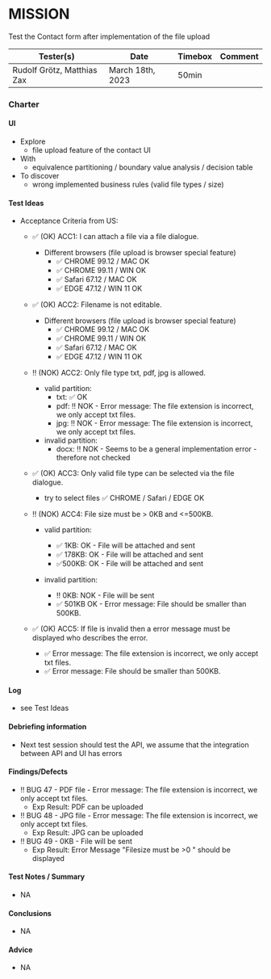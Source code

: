 # MISSION
Test the Contact form after implementation of the file upload

| Tester(s)                                | Date             | Timebox | Comment      |
|------------------------------------------|------------------|---------|--------------|
| Rudolf Grötz, Matthias Zax               | March 18th, 2023 | 50min   |              |

### Charter
#### UI
- Explore
    - file upload feature of the contact UI
- With
    - equivalence partitioning / boundary value analysis / decision table
- To discover
    - wrong implemented business rules (valid file types / size)

#### Test Ideas
- Acceptance Criteria from US:
  - :white_check_mark: (OK) ACC1: I can attach a file via a file dialogue. 
    - Different browsers (file upload is browser special feature)
      - :white_check_mark: CHROME 99.12 / MAC OK
      - :white_check_mark: CHROME 99.11 / WIN OK
      - :white_check_mark: Safari 67.12 / MAC OK
      - :white_check_mark: EDGE 47.12 / WIN 11 OK
      
  - :white_check_mark: (OK) ACC2: Filename is not editable. 
    - Different browsers (file upload is browser special feature)
      - :white_check_mark: CHROME 99.12 / MAC OK
      - :white_check_mark: CHROME 99.11 / WIN OK
      - :white_check_mark: Safari 67.12 / MAC OK
      - :white_check_mark: EDGE 47.12 / WIN 11 OK
      
  - :bangbang: (NOK) ACC2: Only file type txt, pdf, jpg is allowed. 
    - valid partition: 
      - txt: :white_check_mark: OK
      - pdf: :bangbang: NOK - Error message: The file extension is incorrect, we only accept txt files.
      - jpg: :bangbang: NOK - Error message: The file extension is incorrect, we only accept txt files.
    - invalid partition: 
      - docx: :bangbang: NOK - Seems to be a general implementation error - therefore not checked
    
  - :white_check_mark: (OK) ACC3: Only valid file type can be selected via the file dialogue. 
    - try to select files
      :white_check_mark: CHROME / Safari / EDGE OK
    
  - :bangbang: (NOK) ACC4: File size must be > 0KB and <=500KB. 
    - valid partition: 
      - :white_check_mark: 1KB: OK - File will be attached and sent
      - :white_check_mark: 178KB: OK - File will be attached and sent
      - :white_check_mark:500KB: OK - File will be attached and sent
      
    - invalid partition: 
      - :bangbang: 0KB: NOK - File will be sent
      - :white_check_mark: 501KB OK - Error message: File should be smaller than 500KB.
    
  - :white_check_mark: (OK) ACC5: If file is invalid then a error message must be displayed who describes the error.
    - :white_check_mark: Error message: The file extension is incorrect, we only accept txt files.
    - :white_check_mark: Error message: File should be smaller than 500KB.

#### Log
- see Test Ideas

#### Debriefing information
- Next test session should test the API, we assume that the integration between API and UI has errors

#### Findings/Defects
- :bangbang: BUG 47 - PDF file - Error message: The file extension is incorrect, we only accept txt files.
  - Exp Result: PDF can be uploaded
- :bangbang: BUG 48 - JPG file - Error message: The file extension is incorrect, we only accept txt files.
  - Exp Result: JPG can be uploaded
- :bangbang: BUG 49 - 0KB - File will be sent
  - Exp Result: Error Message "Filesize must be >0 " should be displayed

#### Test Notes / Summary
- NA

#### Conclusions
- NA

#### Advice
- NA
